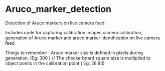 # Aruco_marker_detection
Detection of Aruco markers on live camera feed

Includes code for capturing calibration images,camera calibration, generation of Aruco marker and aruco marker identification on live camera feed

Things to remember : 
Aruco marker size is defined in pixels during generation. (Eg: 300 ) //
The checkerboard square size is multiplied to object points in the calibration point ( Eg: 28.83)


